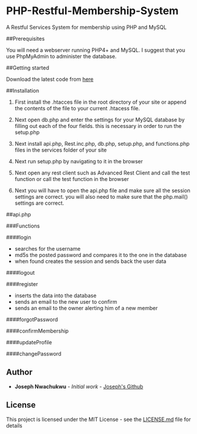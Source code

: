 # PHP-Restful-Membership-System

A Restful Services System for membership using PHP and MySQL

##Prerequisites 

You will need a webserver running PHP4+ and MySQL.
I suggest that you use PhpMyAdmin to administer the database.

##Getting started

Download the latest code from [here](https://github.com/josephnwachukwu/PHP-Restful-Membership-System)

##Installation

1. First install the .htacces file in the root directory of your site or append the contents of the file to your current .htacess file.

2. Next open db.php and enter the settings for your MySQL database by filling out each of the four fields. this is necessary in order to run the setup.php

3. Next install api.php, Rest.inc.php, db.php, setup.php, and functions.php files in the services folder of your site

4. Next run setup.php by navigating to it in the browser

5. Next open any rest client such as Advanced Rest Client and call the test function or call the test function in the browser

6. Next you will have to open the api.php file and make sure all the session settings are correct. you will also need to make sure that the php.mail() settings are correct.

##api.php

###Functions

####login
* searches for the username
* md5s the posted password and compares it to the one in the database
* when found creates the session and sends back the user data

####logout

####register
* inserts the data into the database
* sends an email to the new user to confirm
* sends an email to the owner alerting him of a new member


####forgotPassword

####confirmMembership

####updateProfile

####changePassword


## Author

* **Joseph Nwachukwu** - *Initial work* - [Joseph's Github](https://github.com/josephnwachukwu)

## License

This project is licensed under the MIT License - see the [LICENSE.md](LICENSE.md) file for details
